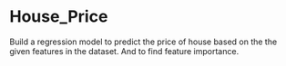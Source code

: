 # House_Price
Build a regression model to predict the price of house based on the the given features in the dataset. And to find feature importance.
